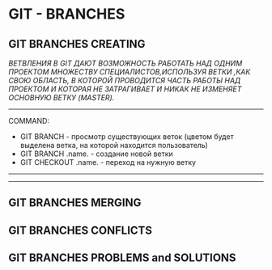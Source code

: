 # GIT - BRANCHES

## GIT BRANCHES CREATING

*ВЕТВЛЕНИЯ В GIT ДАЮТ ВОЗМОЖНОСТЬ РАБОТАТЬ НАД ОДНИМ ПРОЕКТОМ МНОЖЕСТВУ СПЕЦИАЛИСТОВ,ИСПОЛЬЗУЯ ВЕТКИ ,КАК СВОЮ ОБЛАСТЬ, В КОТОРОЙ ПРОВОДИТСЯ ЧАСТЬ РАБОТЫ НАД ПРОЕКТОМ И КОТОРАЯ НЕ ЗАТРАГИВАЕТ И НИКАК НЕ ИЗМЕНЯЕТ ОСНОВНУЮ ВЕТКУ (MASTER).*

---

COMMAND:

* GIT BRANCH - просмотр существующих веток (цветом будет выделена ветка, на которой находится пользователь)
* GIT BRANCH .name. - создание новой ветки
* GIT CHECKOUT .name. - переход на нужную ветку

---
---
## GIT BRANCHES MERGING

## GIT BRANCHES CONFLICTS

## GIT BRANCHES PROBLEMS and SOLUTIONS